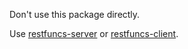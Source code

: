 Don't use this package directly.

Use [restfuncs-server](https://www.npmjs.com/package/restfuncs-server) or [restfuncs-client](https://www.npmjs.com/package/restfuncs-client).